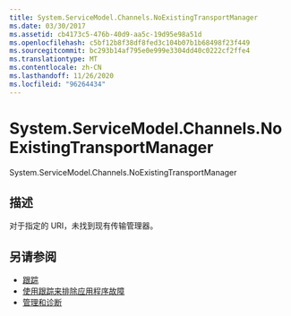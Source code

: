 ```yaml
---
title: System.ServiceModel.Channels.NoExistingTransportManager
ms.date: 03/30/2017
ms.assetid: cb4173c5-476b-40d9-aa5c-19d95e98a51d
ms.openlocfilehash: c5bf12b8f38df8fed3c104b07b1b68498f23f449
ms.sourcegitcommit: bc293b14af795e0e999e3304dd40c0222cf2ffe4
ms.translationtype: MT
ms.contentlocale: zh-CN
ms.lasthandoff: 11/26/2020
ms.locfileid: "96264434"
---
```

# <a name="systemservicemodelchannelsnoexistingtransportmanager"></a>System.ServiceModel.Channels.NoExistingTransportManager

System.ServiceModel.Channels.NoExistingTransportManager  
  
## <a name="description"></a>描述  

 对于指定的 URI，未找到现有传输管理器。  
  
## <a name="see-also"></a>另请参阅

- [跟踪](index.md)
- [使用跟踪来排除应用程序故障](using-tracing-to-troubleshoot-your-application.md)
- [管理和诊断](../index.md)
